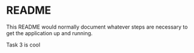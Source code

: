 # README

This README would normally document whatever steps are necessary to get the
application up and running.

Task 3 is cool
